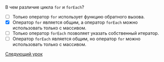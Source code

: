 В чем различие цикла `for` и `forEach`?

- [ ] Только оператор `for` использует функцию обратного вызова.
- [x] Оператор `for` является общим, а оператор `forEach` можно использовать только с массивом.
- [ ] Только оператор `forEach` позволяет указать собственный итератор.
- [ ] Оператор `forEach` является общим, но оператор `for` можно использовать только с массивом.

[Следующий урок](../iterate-on-obj/)
